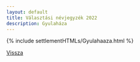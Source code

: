 ```yaml
---
layout: default
title: Választási névjegyzék 2022
description: Gyulaháza
---
```


{% include settlementHTMLs/Gyulahaaza.html %}

[Vissza](../)